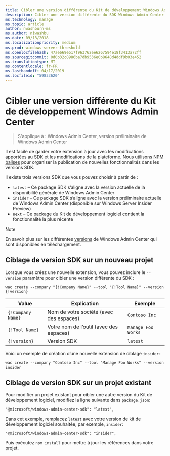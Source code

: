 ```yaml
---
title: Cibler une version différente du Kit de développement Windows Admin Center
description: Cibler une version différente du SDK Windows Admin Center (projet Honolulu)
ms.technology: manage
ms.topic: article
author: nwashburn-ms
ms.author: niwashbu
ms.date: 09/18/2018
ms.localizationpriority: medium
ms.prod: windows-server-threshold
ms.openlocfilehash: 47ae669e517f963762ee6267594e18f3413a72ff
ms.sourcegitcommit: 0d0b32c8986ba7db9536e0b8648d4ddf9b03e452
ms.translationtype: MT
ms.contentlocale: fr-FR
ms.lasthandoff: 04/17/2019
ms.locfileid: "59833620"
---
```

# <a name="target-a-different-version-of-the-windows-admin-center-sdk"></a>Cibler une version différente du Kit de développement Windows Admin Center

>S'applique à : Windows Admin Center, version préliminaire de Windows Admin Center

Il est facile de garder votre extension à jour avec les modifications apportées au SDK et les modifications de la plateforme.  Nous utilisons [NPM balises](https://www.npmjs.com/package/@microsoft/windows-admin-center-sdk) pour organiser la publication de nouvelles fonctionnalités dans les versions SDK.

Il existe trois versions SDK que vous pouvez choisir à partir de :

* ```latest``` – Ce package SDK s’aligne avec la version actuelle de la disponibilité générale de Windows Admin Center
* ```insider``` – Ce package SDK s’aligne avec la version préliminaire actuelle de Windows Admin Center (disponible sur Windows Server Insider Preview)
* ```next``` – Ce package du Kit de développement logiciel contient la fonctionnalité la plus récente

> [!NOTE]
> En savoir plus sur les différentes [versions](https://aka.ms/WACDownloadPage) de Windows Admin Center qui sont disponibles en téléchargement.

## <a name="targeting-sdk-version-on-a-new-project"></a>Ciblage de version SDK sur un nouveau projet

Lorsque vous créez une nouvelle extension, vous pouvez inclure le ```--version``` paramètre pour cibler une version différente du SDK :

```
wac create --company "{!Company Name}" --tool "{!Tool Name}" --version {!version}
```

| Value | Explication | Exemple |
| ----- | ----------- | ------- |
| ```{!Company Name}``` | Nom de votre société (avec des espaces) | ```Contoso Inc``` |
| ```{!Tool Name}``` | Votre nom de l’outil (avec des espaces) | ```Manage Foo Works``` |
| ```{!version}``` | Version SDK | ```latest``` |

Voici un exemple de création d’une nouvelle extension de ciblage ```insider```:

```
wac create --company "Contoso Inc" --tool "Manage Foo Works" --version insider
```

## <a name="targeting-sdk-version-on-an-existing-project"></a>Ciblage de version SDK sur un projet existant

Pour modifier un projet existant pour cibler une autre version du Kit de développement logiciel, modifiez la ligne suivante dans ```package.json```:

```
"@microsoft/windows-admin-center-sdk": "latest",
```
Dans cet exemple, remplacez ```latest``` avec votre version de kit de développement logiciel souhaitée, par exemple, ```insider```:

```
"@microsoft/windows-admin-center-sdk": "insider",
```

Puis exécutez ```npm install``` pour mettre à jour les références dans votre projet.